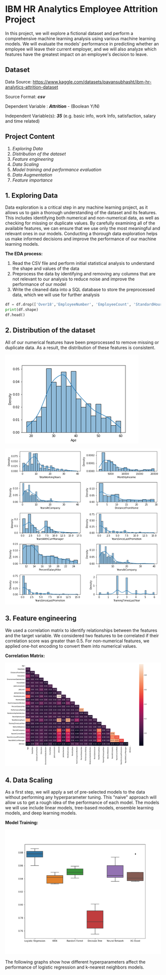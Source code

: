 # **IBM HR Analytics Employee Attrition Project**
In this project, we will explore a fictional dataset and perform a comprehensive machine learning analysis using various machine learning models. We will evaluate the models' performance in predicting whether an employee will leave their current employer, and we will also analyze which features have the greatest impact on an employee's decision to leave.

## Dataset
Data Source: https://www.kaggle.com/datasets/pavansubhasht/ibm-hr-analytics-attrition-dataset

Source Format: **_csv_**

Dependent Variable : **_Attrition_** - (Boolean Y/N)

Independent Variable(s): **_35_** (e.g. basic info, work Info, satisfaction, salary and time related)

## Project Content
1. *Exploring Data*
2. *Distribution of the dataset*
3. *Feature engineering*
4. *Data Scaling*
5. *Model training and performance evaluation*
6. *Data Augmentation*
7. *Feature importance*

## 1. Exploring Data
Data exploration is a critical step in any machine learning project, as it allows us to gain a thorough understanding of the dataset and its features. This includes identifying both numerical and non-numerical data, as well as checking for missing or duplicate values. By carefully examining all of the available features, we can ensure that we use only the most meaningful and relevant ones in our models. Conducting a thorough data exploration helps us make informed decisions and improve the performance of our machine learning models.

**The EDA process:**
1. Read the CSV file and perform initial statistical analysis to understand the shape and values of the data
2. Preprocess the data by identifying and removing any columns that are not relevant to our analysis to reduce noise and improve the performance of our model
3. Write the cleaned data into a SQL database to store the preprocessed data, which we will use for further analysis

~~~~python
df = df.drop(['Over18','EmployeeNumber', 'EmployeeCount', 'StandardHours'], axis = 1)
print(df.shape)
df.head()
~~~~

## 2. Distribution of the dataset
All of our numerical features have been preprocessed to remove missing or duplicate data. As a result, the distribution of these features is consistent.

![cm_lr](https://github.com/dalemunroe/project-4_group-2/blob/main/outputs/Age_distribution.png)

![cm_lr](https://github.com/dalemunroe/project-4_group-2/blob/main/outputs/dataset_distribution.png)

## 3. Feature engineering
We used a correlation matrix to identify relationships between the features and the target variable. We considered two features to be correlated if their correlation score was greater than 0.5. 
For non-numerical features, we applied one-hot encoding to convert them into numerical values.

**Correlation Matrix:**

![cm_lr](https://github.com/dalemunroe/project-4_group-2/blob/main/outputs/correlation_heatmap.png)

## 4. Data Scaling
As a first step, we will apply a set of pre-selected models to the data without performing any hyperparameter tuning. This "naive" approach will allow us to get a rough idea of the performance of each model. The models we will use include linear models, tree-based models, ensemble learning models, and deep learning models.

**Model Training:**

![cm_lr](https://github.com/dalemunroe/project-4_group-2/blob/main/outputs/ML_performance.png)


The following graphs show how different hyperparameters affect the performance of logistic regression and k-nearest neighbors models.


